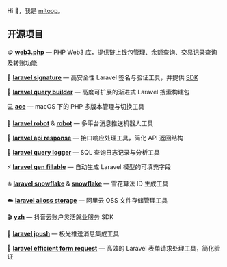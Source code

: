 Hi 👋，我是 [mitoop](https://github.com/mitoop)。

## 开源项目

🪙 **[web3.php](https://github.com/mitoop/web3.php)** — PHP Web3 库，提供链上钱包管理、余额查询、交易记录查询及转账功能

🔐 **[laravel signature](https://github.com/mitoop/laravel-signature)** — 高安全性 Laravel 签名与验证工具，并提供 [SDK](https://github.com/mitoop/signature-sdk)

🔎 **[laravel query builder](https://github.com/mitoop/laravel-query-builder)** — 高度可扩展的渐进式 Laravel 搜索构建包

💻 **[ace](https://github.com/mitoop/ace)** — macOS 下的 PHP 多版本管理与切换工具

🤖 **[laravel robot](https://github.com/mitoop/laravel-robot)** & **[robot](https://github.com/mitoop/robot)** — 多平台消息推送机器人工具

📡 **[laravel api response](https://github.com/mitoop/laravel-api-response)** — 接口响应处理工具，简化 API 返回结构

📝 **[laravel query logger](https://github.com/mitoop/laravel-query-logger)** — SQL 查询日志记录与分析工具

⚡ **[laravel gen fillable](https://github.com/mitoop/laravel-gen-fillable)** — 自动生成 Laravel 模型的可填充字段

❄️ **[laravel snowflake](https://github.com/mitoop/laravel-snowflake)** & **[snowflake](https://github.com/mitoop/snowflake)** — 雪花算法 ID 生成工具

☁️ **[laravel alioss storage](https://github.com/mitoop/laravel-alioss-storage)** — 阿里云 OSS 文件存储管理工具

🎬 **[yzh](https://github.com/mitoop/yzh)** — 抖音云账户灵活就业服务 SDK

📣 **[laravel jpush](https://github.com/mitoop/laravel-jpush)** — 极光推送消息集成工具

📝 **[laravel efficient form request](https://github.com/mitoop/laravel-efficient-form-request)** — 高效的 Laravel 表单请求处理工具，简化验证
